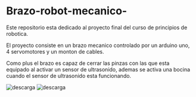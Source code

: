 # Brazo-robot-mecanico-
Este repositorio esta dedicado al proyecto final del curso de principios de robotica.

El proyecto consiste en un brazo mecanico controlado por un arduino uno, 4 servomotores y un monton de cables.

Como plus el brazo es capaz de cerrar las pinzas con las que esta equipado al activar un sensor de ultrasonido, ademas se activa una bocina cuando el sensor de ultrasonido esta funcionando. 

![descarga](https://github.com/Zalcom53/Brazo-robot-mecanico-/assets/16214225/5133a970-7121-465b-adb1-aa52320ac54a)
![descarga](https://github.com/Zalcom53/Brazo-robot-mecanico-/assets/16214225/dd017dfa-3f94-4825-a514-7fe6f0724a86)
